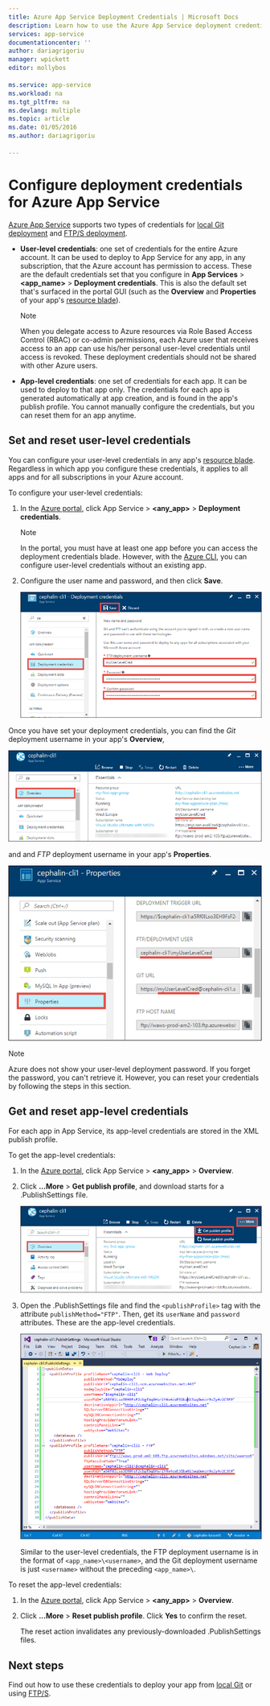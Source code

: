 ```yaml
---
title: Azure App Service Deployment Credentials | Microsoft Docs
description: Learn how to use the Azure App Service deployment credentials.
services: app-service
documentationcenter: ''
author: dariagrigoriu
manager: wpickett
editor: mollybos

ms.service: app-service
ms.workload: na
ms.tgt_pltfrm: na
ms.devlang: multiple
ms.topic: article
ms.date: 01/05/2016
ms.author: dariagrigoriu

---
```

# Configure deployment credentials for Azure App Service
[Azure App Service](http://go.microsoft.com/fwlink/?LinkId=529714) supports two types of credentials for [local Git deployment](app-service-deploy-local-git.md) 
and [FTP/S deployment](app-service-deploy-ftp.md).

* **User-level credentials**: one set of credentials for the entire Azure account. It can be used to deploy to App Service for any app, in any subscription, that the Azure account has permission to access. These are the default
credentials set that you configure in **App Services** > **&lt;app_name>** > **Deployment credentials**. This is also the default set that's surfaced in the portal GUI (such as the **Overview** and **Properties**
of your app's [resource blade](../azure-resource-manager/resource-group-portal.md#manage-resources)).

    > [!NOTE]
    > When you delegate access to Azure resources via Role Based Access Control (RBAC) or co-admin permissions, each Azure user that receives access to an app can use his/her personal user-level credentials until access is revoked. These deployment credentials should not be shared with other Azure users.
    >
    >

* **App-level credentials**: one set of credentials for each app. It can be used to deploy to that app only. The credentials
for each app is generated automatically at app creation, and is found in the app's publish profile. You cannot manually configure the credentials, but you can reset them for an app anytime.

## <a name="userscope"></a>Set and reset user-level credentials

You can configure your user-level credentials in any app's [resource blade](../azure-resource-manager/resource-group-portal.md#manage-resources). Regardless in which app you configure
these credentials, it applies to all apps and for all subscriptions in your Azure account. 

To configure your user-level credentials:

1. In the [Azure portal](https://portal.azure.com), click App Service > **&lt;any_app>** > **Deployment credentials**.

    > [!NOTE]
    > In the portal, you must have at least one app before you can access the deployment credentials blade. However, with the [Azure CLI](app-service-web-app-azure-resource-manager-xplat-cli.md), 
    > you can configure user-level credentials without an existing app.

2. Configure the user name and password, and then click **Save**.

    ![](./media/app-service-deployment-credentials/deployment_credentials_configure.png)

Once you have set your deployment credentials, you can find the *Git* deployment username in your app's **Overview**,

![](./media/app-service-deployment-credentials/deployment_credentials_overview.png)

and and *FTP* deployment username in your app's **Properties**.

![](./media/app-service-deployment-credentials/deployment_credentials_properties.png)

> [!NOTE]
> Azure does not show your user-level deployment password. If you forget the password, you can't retrieve it. However, you can reset your credentials by following the steps in this section.
>
>  

## <a name="appscope"></a>Get and reset app-level credentials
For each app in App Service, its app-level credentials are stored in the XML publish profile.

To get the app-level credentials:

1. In the [Azure portal](https://portal.azure.com), click App Service > **&lt;any_app>** > **Overview**.

2. Click **...More** > **Get publish profile**, and download starts for a .PublishSettings file.

    ![](./media/app-service-deployment-credentials/publish_profile_get.png)

3. Open the .PublishSettings file and find the `<publishProfile>` tag with the attribute `publishMethod="FTP"`. Then, get its `userName` and `password` attributes.
These are the app-level credentials.

    ![](./media/app-service-deployment-credentials/publish_profile_editor.png)

    Similar to the user-level credentials, the FTP deployment username is in the format of `<app_name>\<username>`, and the Git deployment username is just `<username>` without the preceding `<app_name>\`.

To reset the app-level credentials:

1. In the [Azure portal](https://portal.azure.com), click App Service > **&lt;any_app>** > **Overview**.

2. Click **...More** > **Reset publish profile**. Click **Yes** to confirm the reset.

    The reset action invalidates any previously-downloaded .PublishSettings files.

## Next steps

Find out how to use these credentials to deploy your app from [local Git](app-service-deploy-local-git.md) or using [FTP/S](app-service-deploy-ftp.md).